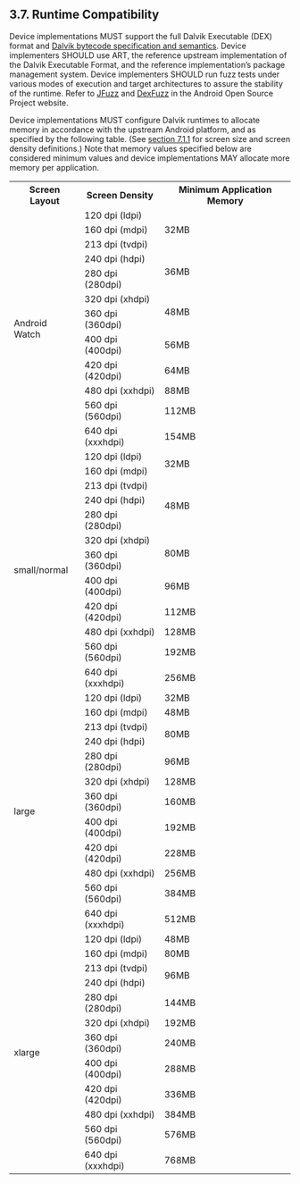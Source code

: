 ## 3.7\. Runtime Compatibility

Device implementations MUST support the full Dalvik Executable (DEX) format and
[Dalvik bytecode specification and semantics](https://android.googlesource.com/platform/dalvik/).
Device implementers SHOULD use ART, the reference upstream implementation of the Dalvik
Executable Format, and the reference implementation’s package management system.
Device implementers SHOULD run fuzz tests under various modes of execution and
target architectures to assure the stability of the runtime. Refer to [JFuzz](https://android.googlesource.com/platform/art/+/master/tools/dexfuzz/)
and [DexFuzz](https://android.googlesource.com/platform/art/+/master/tools/dexfuzz/)
in the Android Open Source Project website.

Device implementations MUST configure Dalvik runtimes to allocate memory in
accordance with the upstream Android platform, and as specified by the following
table. (See [section 7.1.1](#7_1_1_screen_configuration) for screen size and
screen density definitions.) Note that memory values specified below are
considered minimum values and device implementations MAY allocate more memory
per application.

<table>
 <tr>
    <th>Screen Layout</th>
    <th>Screen Density</th>
    <th>Minimum Application Memory</th>
 </tr>
 <tr>
    <td rowspan="12">Android Watch</td>
    <td>120 dpi (ldpi)</td>
    <td rowspan="3">32MB</td>
 </tr>
 <tr>
    <td>160 dpi (mdpi)</td>
 </tr>
 <tr>
    <td>213 dpi (tvdpi)</td>
 </tr>
 <tr>
    <td>240 dpi (hdpi)</td>
    <td rowspan="2">36MB</td>
 </tr>
 <tr>
    <td>280 dpi (280dpi)</td>
 </tr>
 <tr>
    <td>320 dpi (xhdpi)</td>
    <td rowspan="2">48MB</td>
 </tr>
 <tr>
    <td>360 dpi (360dpi)</td>
 </tr>
 <tr>
    <td>400 dpi (400dpi)</td>
    <td>56MB</td>
 </tr>
 <tr>
    <td>420 dpi (420dpi)</td>
    <td>64MB</td>
 </tr>
 <tr>
    <td>480 dpi (xxhdpi)</td>
    <td>88MB</td>
 </tr>
 <tr>
    <td>560 dpi (560dpi)</td>
    <td>112MB</td>
 </tr>
 <tr>
    <td>640 dpi (xxxhdpi)</td>
    <td>154MB</td>
 </tr>
 <tr>
    <td rowspan="12">small/normal</td>
    <td>120 dpi (ldpi)</td>
    <td rowspan="2">32MB</td>
 </tr>
 <tr>
    <td>160 dpi (mdpi)</td>
 </tr>
 <tr>
    <td>213 dpi (tvdpi)</td>
    <td rowspan="3">48MB</td>
 </tr>
 <tr>
    <td>240 dpi (hdpi)</td>
 </tr>
 <tr>
    <td>280 dpi (280dpi)</td>
 </tr>
 <tr>
    <td>320 dpi (xhdpi)</td>
    <td rowspan="2">80MB</td>
 </tr>
 <tr>
    <td>360 dpi (360dpi)</td>
 </tr>
 <tr>
    <td>400 dpi (400dpi)</td>
    <td>96MB</td>
 </tr>
 <tr>
    <td>420 dpi (420dpi)</td>
    <td>112MB</td>
 </tr>
 <tr>
    <td>480 dpi (xxhdpi)</td>
    <td>128MB</td>
 </tr>
 <tr>
    <td>560 dpi (560dpi)</td>
    <td>192MB</td>
 </tr>
 <tr>
    <td>640 dpi (xxxhdpi)</td>
    <td>256MB</td>
 </tr>
 <tr>
    <td rowspan="12">large</td>
    <td>120 dpi (ldpi)</td>
    <td>32MB</td>
 </tr>
 <tr>
    <td>160 dpi (mdpi)</td>
    <td>48MB</td>
 </tr>
 <tr>
    <td>213 dpi (tvdpi)</td>
    <td rowspan="2">80MB</td>
 </tr>
 <tr>
    <td>240 dpi (hdpi)</td>
 </tr>
 <tr>
    <td>280 dpi (280dpi)</td>
    <td>96MB</td>
 </tr>
 <tr>
    <td>320 dpi (xhdpi)</td>
    <td>128MB</td>
 </tr>
 <tr>
    <td>360 dpi (360dpi)</td>
    <td>160MB</td>
 </tr>
 <tr>
    <td>400 dpi (400dpi)</td>
    <td>192MB</td>
 </tr>
 <tr>
    <td>420 dpi (420dpi)</td>
    <td>228MB</td>
 </tr>
 <tr>
    <td>480 dpi (xxhdpi)</td>
    <td>256MB</td>
 </tr>
 <tr>
    <td>560 dpi (560dpi)</td>
    <td>384MB</td>
 </tr>
 <tr>
    <td>640 dpi (xxxhdpi)</td>
    <td>512MB</td>
 </tr>
 <tr>
    <td rowspan="12">xlarge</td>
    <td>120 dpi (ldpi)</td>
    <td>48MB</td>
 </tr>
 <tr>
    <td>160 dpi (mdpi)</td>
    <td>80MB</td>
 </tr>
 <tr>
    <td>213 dpi (tvdpi)</td>
    <td rowspan="2">96MB</td>
 </tr>
 <tr>
    <td>240 dpi (hdpi)</td>
 </tr>
 <tr>
    <td>280 dpi (280dpi)</td>
    <td>144MB</td>
 </tr>
 <tr>
    <td>320 dpi (xhdpi)</td>
    <td>192MB</td>
 </tr>
 <tr>
    <td>360 dpi (360dpi)</td>
    <td>240MB</td>
 </tr>
 <tr>
    <td>400 dpi (400dpi)</td>
    <td>288MB</td>
 </tr>
 <tr>
    <td>420 dpi (420dpi)</td>
    <td>336MB</td>
 </tr>
 <tr>
    <td>480 dpi (xxhdpi)</td>
    <td>384MB</td>
 </tr>
 <tr>
    <td>560 dpi (560dpi)</td>
    <td>576MB</td>
 </tr>
 <tr>
    <td>640 dpi (xxxhdpi)</td>
    <td>768MB</td>
 </tr>
</table>
